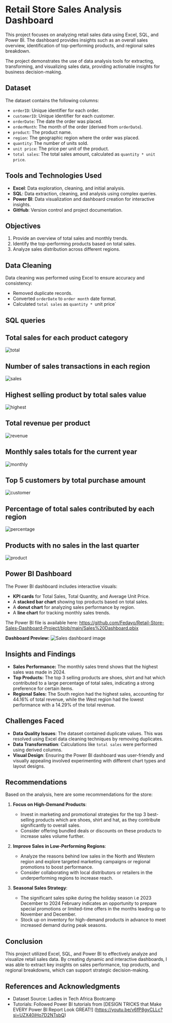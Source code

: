 # Retail Store Sales Analysis Dashboard
This project focuses on analyzing retail sales data using Excel, SQL, and Power BI. The dashboard provides insights such as an overall sales overview, identification of top-performing products, and regional sales breakdown.

The project demonstrates the use of data analysis tools for extracting, transforming, and visualizing sales data, providing actionable insights for business decision-making.

## Dataset
The dataset contains the following columns:
- `orderID`: Unique identifier for each order.
- `customerID`: Unique identifier for each customer.
- `orderDate`: The date the order was placed.
- `orderMonth`: The month of the order (derived from `orderDate`).
- `product`: The product name.
- `region`: The geographic region where the order was placed.
- `quantity`: The number of units sold.
- `unit price`: The price per unit of the product.
- `total sales`: The total sales amount, calculated as `quantity * unit price`.

## Tools and Technologies Used
- **Excel**: Data exploration, cleaning, and initial analysis.
- **SQL**: Data extraction, cleaning, and analysis using complex queries.
- **Power BI**: Data visualization and dashboard creation for interactive insights.
- **GitHub**: Version control and project documentation.

## Objectives
1. Provide an overview of total sales and monthly trends.
2. Identify the top-performing products based on total sales.
3. Analyze sales distribution across different regions.

## Data Cleaning
Data cleaning was performed using Excel to ensure accuracy and consistency:
- Removed duplicate records.
- Converted `orderDate` to `order month` date format.
- Calculated `total sales` as `quantity * `unit price`

## SQL queries
## Total sales for each product category
![total](https://github.com/user-attachments/assets/539279d5-f1f6-4741-987a-4671f7fd6c44)


## Number of sales transactions in each region
![sales](https://github.com/user-attachments/assets/2033790b-dc45-44c5-9661-878cf6999582)


## Highest selling product by total sales value
![highest](https://github.com/user-attachments/assets/515e2dd0-fd75-44e2-8d64-4228fd75842b)


## Total revenue per product
![revenue](https://github.com/user-attachments/assets/0c980309-7a22-4834-b24b-36410e163fb0)


## Monthly sales totals for the current year
![monthly](https://github.com/user-attachments/assets/079904e6-75cf-443b-a90c-52fdfe707950)


## Top 5 customers by total purchase amount
![customer](https://github.com/user-attachments/assets/4dcd4081-c833-4db0-b7d7-8147a138a750)


## Percentage of total sales contributed by each region
![percentage](https://github.com/user-attachments/assets/f3acd0bf-a11e-436d-9fb9-1860dca57ad5)


## Products with no sales in the last quarter
![product](https://github.com/user-attachments/assets/9073bc8f-61c6-40b2-b676-1462501130ad)


## Power BI Dashboard
The Power BI dashboard includes interactive visuals:
- **KPI cards** for Total Sales, Total Quantity, and Average Unit Price.
- A **stacked bar chart** showing top products based on total sales.
- A **donut chart** for analyzing sales performance by region.
- A **line chart** for tracking monthly sales trends.

The Power BI file is available here: https://github.com/Fedayo/Retail-Store-Sales-Dashboard-Project/blob/main/Sales%20Dashboard.pbix

**Dashboard Preview:**
![Sales dashboard image](https://github.com/user-attachments/assets/a764efc5-4ef2-40ed-a678-13f9391735f9)

## Insights and Findings
- **Sales Performance:** The monthly sales trend shows that the highest sales was made in 2024.
- **Top Products:** The top 3 selling products are shoes, shirt and hat which contributed to a large percentage of total sales, indicating a strong preference for certain items.
- **Regional Sales:** The South region had the highest sales, accounting for 44.16% of total revenue, while the West region had the lowest performance with a 14.29% of the total revenue.

## Challenges Faced
- **Data Quality Issues**: The dataset contained duplicate values. This was resolved using Excel data cleaning techniques by removing duplicates.
- **Data Transformation**: Calculations like `total sales` were performed using derived columns.
- **Visual Design**: Ensuring the Power BI dashboard was user-friendly and visually appealing involved experimenting with different chart types and layout designs.

## Recommendations
Based on the analysis, here are some recommendations for the store:

1. **Focus on High-Demand Products**:
   - Invest in marketing and promotional strategies for the top 3 best-selling products which are shoes, shirt and hat,  as they contribute significantly to overall sales.
   - Consider offering bundled deals or discounts on these products to increase sales volume further.

2. **Improve Sales in Low-Performing Regions**:
   - Analyze the reasons behind low sales in the North and Western region and explore targeted marketing campaigns or regional promotions to boost performance.
   - Consider collaborating with local distributors or retailers in the underperforming regions to increase reach.

3. **Seasonal Sales Strategy**:
   - The significant sales spike during the holiday season i.e 2023 December to 2024 February indicates an opportunity to prepare special promotions or limited-time offers in the months leading up to November and December.
   - Stock up on inventory for high-demand products in advance to meet increased demand during peak seasons.

## Conclusion
This project utilized Excel, SQL, and Power BI to effectively analyze and visualize retail sales data. By creating dynamic and interactive dashboards, I was able to extract key insights on sales performance, top products, and regional breakdowns, which can support strategic decision-making.

## References and Acknowledgments
- Dataset Source: Ladies in Tech Africa Bootcamp
- Tutorials: Followed Power BI tutorials from [DESIGN TRICKS that Make EVERY Power BI Report Look GREAT!] (https://youtu.be/v6fP8gyCLLc?si=UZX40iHo7D2NTsbQ)
















